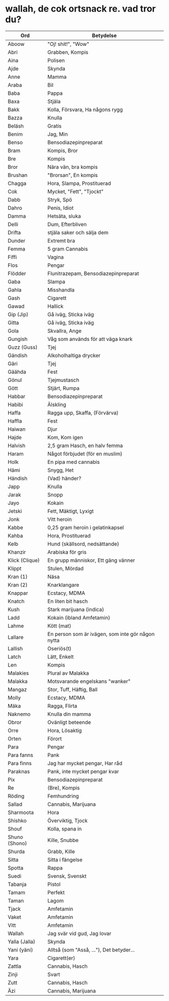 # wallah, de cok ortsnack re. vad tror du?

Ord | Betydelse |
------------- | ------------- |
Aboow | "Oj! shit!", "Wow"
Abri | Grabben, Kompis
Aina | Polisen
Ajde | Skynda
Anne | Mamma
Araba | Bil
Baba | Pappa
Baxa | Stjäla
Bakk | Kolla, Försvara, Ha någons rygg
Bazza | Knulla
Beläsh | Gratis
Benim | Jag, Min
Benso | Bensodiazepinpreparat
Bram | Kompis, Bror
Bre | Kompis
Bror | Nära vän, bra kompis
Brushan | "Brorsan", En kompis
Chagga | Hora, Slampa, Prostituerad
Cok | Mycket, "Fett", "Tjockt"
Dabb | Stryk, Spö
Dahro | Penis, Idiot
Damma | Hetsäta, sluka
Delli | Dum, Efterbliven
Drifta | stjäla saker och sälja dem
Dunder | Extremt bra
Femma | 5 gram Cannabis
Fiffi | Vagina
Flos | Pengar
Flödder | Flunitrazepam, Bensodiazepinpreparat
Gaba | Slampa
Gahla | Misshandla
Gash | Cigarett
Gawad | Hallick
Gip (Jip) | Gå iväg, Sticka iväg
Gitta | Gå iväg, Sticka iväg
Gola | Skvallra, Ange
Gungish | Våg som används för att väga knark
Guzz (Guss) | Tjej
Gändish | Alkoholhaltiga drycker
Gäri | Tjej
Gäähda | Fest
Gönul | Tjejmustasch
Gött | Stjärt, Rumpa
Habbar | Bensodiazepinpreparat
Habibi | Älskling
Haffa | Ragga upp, Skaffa, (Förvärva)
Haffla | Fest
Haiwan | Djur
Hajde | Kom, Kom igen
Halvish | 2,5 gram Hasch, en halv femma
Haram | Något förbjudet (för en muslim)
Holk | En pipa med cannabis
Hämi | Snygg, Het
Händish | (Vad) händer?
Japp | Knulla
Jarak | Snopp
Jayo | Kokain
Jetski | Fett, Mäktigt, Lyxigt
Jonk | Vitt heroin
Kabbe | 0,25 gram heroin i gelatinkapsel
Kahba | Hora, Prostituerad
Kelb | Hund (skällsord, nedsättande)
Khanzir | Arabiska för gris
Klick (Clique) | En grupp människor, Ett gäng vänner
Klippt | Stulen, Mördad
Kran (1) | Näsa
Kran (2) | Knarklangare
Knappar | Ecstacy, MDMA
Knatch | En liten bit hasch
Kush | Stark marijuana (indica)
Ladd | Kokain (ibland Amfetamin)
Lahme | Kött (mat)
Lallare | En person som är ivägen, som inte gör någon nytta
Lallish | Oseriös(t)
Latch | Lätt, Enkelt
Len | Kompis
Malakies | Plural av Malakka
Malakka | Motsvarande engelskans "wanker"
Mangaz | Stor, Tuff, Häftig, Ball
Molly | Ecstacy, MDMA
Mäka | Ragga, Flirta
Naknemo | Knulla din mamma
Obror | Ovänligt beteende
Orre | Hora, Lösaktig
Orten | Förort
Para | Pengar
Para fanns | Pank
Para finns | Jag har mycket pengar, Har råd
Paraknas | Pank, inte mycket pengar kvar
Pix | Bensodiazepinpreparat
Re | (Bre), Kompis
Röding | Femhundring
Sallad | Cannabis, Marijuana
Sharmoota | Hora
Shishko | Överviktig, Tjock
Shouf | Kolla, spana in
Shuno (Shono) | Kille, Snubbe
Shurda | Grabb, Kille
Sitta | Sitta i fängelse
Spotta | Rappa
Suedi | Svensk, Svenskt
Tabanja | Pistol
Tamam | Perfekt
Taman | Lagom
Tjack | Amfetamin
Vaket | Amfetamin
Vitt | Amfetamin
Wallah | Jag svär vid gud, Jag lovar
Yalla (Jalla) | Skynda
Yani (yäni) | Alltså (som "Asså, ..."), Det betyder...
Yara | Cigarett(er)
Zattla | Cannabis, Hasch
Zinji | Svart
Zutt | Cannabis, Hasch
Äzi | Cannabis, Marijuana
